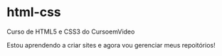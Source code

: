 # html-css
 Curso de HTML5 e CSS3 do CursoemVideo

 Estou aprendendo a criar sites e agora vou gerenciar meus repoitórios!
